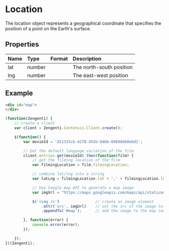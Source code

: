 # Location

The location object represents a geographical coordinate that specifies the position of a point on the Earth's surface.

## Properties

| Name | Type | Format | Description |
| :------- | :--- | :-- | :---------- |
| lat | number | | The north-south position |
| lng | number | | The east-west position |

## Example
```html
<div id="map">
</div>
```

```js
(function(Zengenti) {
    // Create a client
    var client = Zengenti.Contensis.Client.create();

    $(function() {
        var movieId = 'd11315cb-4278-455b-84bb-04698db0ebd2';

        // Get the default language variation of the film
        client.entries.get(movieId).then(function(film) {   
            // get the filming location of the film 
            var filmingLocation = film.filmingLocation;

            // combine lat/lng into a string
            var latLng = filmingLocation.lat + ',' + filmingLocation.lng;

            // Use Google map API to generate a map image 
            var imgUrl = "https://maps.googleapis.com/maps/api/staticmap?center=" + latLng + "&zoom=14&size=400x300&sensor=false";

            $('<img />')                // create an image element
                .attr('src', imgUrl)    // set the src of the image to the Google map
                .appendTo('#map');      // add the image to the map container

        }, function(error) {
            console.error(error);
        });

    });
})(Zengenti);
```